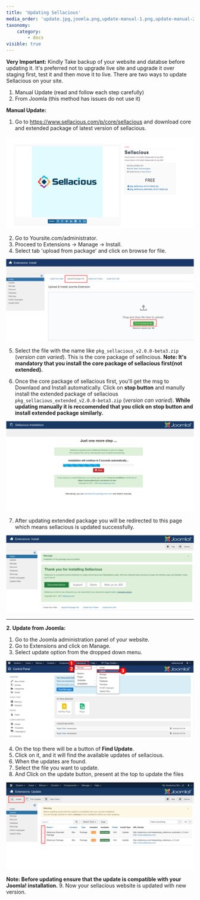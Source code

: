 ```yaml
---
title: 'Updating Sellacious'
media_order: 'update.jpg,joomla.png,update-manual-1.png,update-manual-2.png,Screenshot 2020-05-22 at 12.48.06 PM.png,Screenshot 2020-05-22 at 1.24.14 PM.png,Screenshot 2020-05-22 at 6.16.50 PM.png,Screenshot 2020-05-22 at 5.32.03 PM.png,Screen Shot 2020-08-14 at 2.27.59 PM.png'
taxonomy:
    category:
        - docs
visible: true
---
```


**Very Important:** 
Kindly Take backup of your website and databse before updating it. 
It's preferred not to upgrade live site and upgrade it over staging first, test it and then move it to live.
There are two ways to update Sellacious on your site.
1. Manual Update (read and follow each step carefully)
2. From Joomla (this method has issues do not use it)

**Manual Update:**

1. Go to https://www.sellacious.com/p/core/sellacious and download core and extended package of latest version of sellacious.

![](Screen%20Shot%202020-08-14%20at%202.27.59%20PM.png)

2. Go to Yoursite.com/administrator. 
3. Proceed to Extensions -> Manage -> Install.
4. Select tab 'upload from package' and click on browse for file.

![](update-manual-1.png)

5. Select the file with the name like `pkg_sellacious_v2.0.0-beta3.zip` (_version can varied_). This is the core package of sellncious.
**Note: It's mandatory that you install the core package of sellacious first(not extended).**

6. Once the core package of sellacious first, you'll get the msg to Downlaod and Install automatically. Click on **stop button** and manully install the extended package of sellacious `pkg_sellacious_extended_v2.0.0-beta3.zip` (_version can varied_).
**While updating manually it is reccomended that you click on stop button and install extended package similarly.**

![](Screenshot%202020-05-22%20at%205.32.03%20PM.png)

7. After updating extended package you will be redirected to this page which means sellacious is updated successfully. 

![](Screenshot%202020-05-22%20at%206.16.50%20PM.png)

---

**2. Update from Joomla:**

1. Go to the Joomla administration panel of your website.
2. Go to Extensions and click on Manage.
3. Select update option from the dropped down menu.

![](update.jpg)

4. On the top there will be a button of **Find Update**.
5. Click on it, and it will find the available updates of sellacious.
6. When the updates are found.
7. Select the file you want to update.
8. And Click on the update button, present at the top to update the files

![](Screenshot%202020-05-22%20at%201.24.14%20PM.png)

**Note: Before updating ensure that the update is compatible with your Joomla! installation.**
9. Now your sellacious website is updated with new version.
